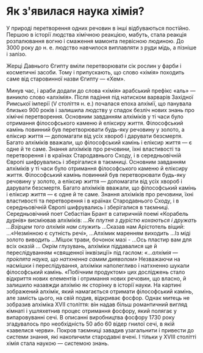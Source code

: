 # Як з'явилася наука хімія?

  <p>У природі перетворення одних речовин в інші відбуваються постійно. Першою в історії людства хімічною реакцією, мабуть, стала реакція розпалювання вогню і смаження мамонта первісною людиною. 
До 3000 року до н. е. людство навчилося виплавляти з руди мідь, а пізніше і залізо.</p>

  <p>Жерці Давнього Єгипту вміли перетворювати сік рослин у фарби і косметичні засоби. Тому і припускають, що слово «хімія» походить саме від старовинної назви Єгипту ― «Хем».</p>
  
Минув час, і араби додали до слова «хімія» арабський префікс «аль» ― виникло слово «алхімія». Після падіння під натиском варварів Західної Римської імперії (V століття н. е.) почалася епоха алхімії, що панувала близько 900 років і залишила людству у спадок безліч нових знань про хімічні перетворення.
Основним завданням алхіміків у ті часи було отримання філософського каменю й еліксиру життя. Філософський камінь повинний був перетворювати будь-яку речовину у золото, а еліксир життя ― допомагати від усіх хвороб і дарувати безсмертя. Багато алхіміків вважали, що філософський камінь і еліксир життя ― є одне й те саме. Знання алхіміків про речовини, їхні властивості та перетворення і в країнах Стародавнього Сходу, і в середньовічній Європі шифрувались і зберігалися в таємниці.
Основним завданням алхіміків у ті часи було отримання філософського каменю й еліксиру життя. Філософський камінь повинний був перетворювати будь-яку речовину у золото, а еліксир життя ― допомагати від усіх хвороб і дарувати безсмертя. Багато алхіміків вважали, що філософський камінь і еліксир життя ― є одне й те саме. Знання алхіміків про речовини, їхні властивості та перетворення і в країнах Стародавнього Сходу, і в середньовічній Європі шифрувались і зберігалися в таємниці.
Середньовічний поет Себастіан Брант в сатиричній поемі «Корабель дурнів» висміював алхіміків:
  <i>…Як плутня з дурістю кохаються і дружать
…Взірцем того алхімія нам служить </i>
       …Сказав нам Арістотель віщий:
       …«Незмінною є сутність речі»,
       …Алхімик маренням виходить
      …Із міді золото виводить
      …Мішок трави, бочонок мазі -
      …Ось пластир вам для всіх оказій …</i>
Окрім глузувань, алхіміки піддавалися ще й переслідуванням «священної інквізиції» під гаслом: <i>«...алхімія ― про́клята наука, що натхненна самим дияволом»</i>
Незважаючи на насмішки і переслідування, алхіміки наполегливо і натхненно шукали філософський камінь. «Побічним продуктом» цих досліджень стало відкриття нових елементів і отримання нових речовин, що власно, й залишило назавжди алхімію як сторінку в історії науки.
На картині зображений алхімік, який намагається отримати філософський камінь, але замість цього, на свій подив, відкриває фосфор. Однак митець не зобразив алхіміка XVII століття: він надав більш романтичний вигляд кімнаті і ушляхетнив процес отримання фосфору, який полягає у випаровуванні сечі. В описанні виробництва фосфору 1730 року згадувалось про необхідність 50 або 60 відер гнилої сечі, в якій «завелися черви».
Покров таємниці завадив узагальнити і привести до системи знання, які накопичили стародавні вчені. І тільки у XVIII столітті хімія стала наукою ― системою знань.



